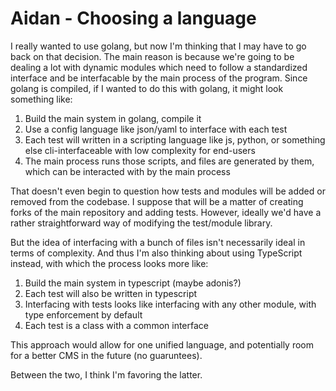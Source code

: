 # Aidan - Choosing a language
I really wanted to use golang, but now I'm thinking that I may have to go back on that decision. The main reason is because we're going to be dealing a lot with dynamic modules which need to follow a standardized interface and be interfacable by the main process of the program. Since golang is compiled, if I wanted to do this with golang, it might look something like:
1. Build the main system in golang, compile it
2. Use a config language like json/yaml to interface with each test
3. Each test will written in a scripting language like js, python, or something else cli-interfaceable with low complexity for end-users
4. The main process runs those scripts, and files are generated by them, which can be interacted with by the main process

That doesn't even begin to question how tests and modules will be added or removed from the codebase. I suppose that will be a matter of creating forks of the main repository and adding tests. However, ideally we'd have a rather straightforward way of modifying the test/module library.

But the idea of interfacing with a bunch of files isn't necessarily ideal in terms of complexity. And thus I'm also thinking about using TypeScript instead, with which the process looks more like:
1. Build the main system in typescript (maybe adonis?)
2. Each test will also be written in typescript
3. Interfacing with tests looks like interfacing with any other module, with type enforcement by default
4. Each test is a class with a common interface

This approach would allow for one unified language, and potentially room for a better CMS in the future (no guaruntees).

Between the two, I think I'm favoring the latter.

